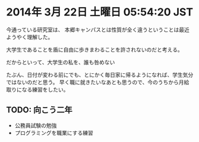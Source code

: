 # 2014年  3月 22日 土曜日 05:54:20 JST

今通っている研究室は、
本郷キャンパスとは性質が全く違うということは最近ようやく理解した。

大学生であることを盾に自由に歩きまわることを許されないのだと考える。

だからといって、大学生の私を、誰も咎めない

たぶん、日付が変わる前にでも、とにかく毎日家に帰るようになれば、学生気分ではないのだと思う。
早く職に就きたいなあとも思うので、今のうちから月給取りになる練習をしたい。

## TODO: 向こう二年

- 公務員試験の勉強
- プログラミングを職業にする練習

